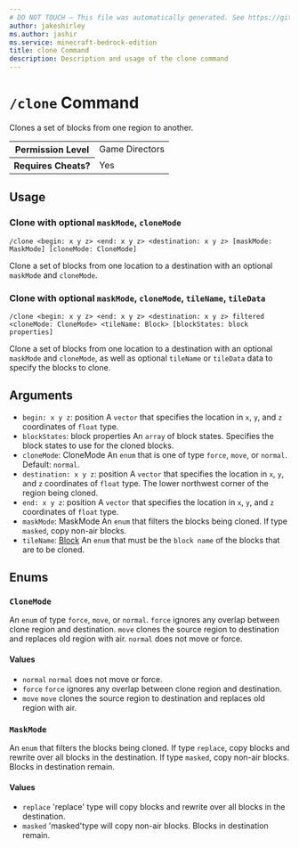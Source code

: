 ```yaml
---
# DO NOT TOUCH — This file was automatically generated. See https://github.com/mojang/minecraftapidocsgenerator to modify descriptions, examples, etc.
author: jakeshirley
ms.author: jashir
ms.service: minecraft-bedrock-edition
title: clone Command
description: Description and usage of the clone command
---
```

# `/clone` Command
Clones a set of blocks from one region to another.

<table>
  <tr>
    <th>Permission Level</th>
    <td>Game Directors</td>
  </tr>
  <tr>
    <th>Requires Cheats?</th>
    <td>Yes</td>
  </tr>
</table>

## Usage
### Clone with optional `maskMode`, `cloneMode`
`/clone <begin: x y z> <end: x y z> <destination: x y z> [maskMode: MaskMode] [cloneMode: CloneMode]`

Clone a set of blocks from one location to a destination with an optional `maskMode` and `cloneMode`.

### Clone with optional `maskMode`, `cloneMode`, `tileName`, `tileData`
`/clone <begin: x y z> <end: x y z> <destination: x y z> filtered <cloneMode: CloneMode> <tileName: Block> [blockStates: block properties]`

Clone a set of blocks from one location to a destination with an optional `maskMode` and `cloneMode`, as well as optional `tileName` or `tileData` data  to specify the blocks to clone.

## Arguments
- `begin: x y z`: position
A `vector` that specifies the location in `x`, `y`, and `z` coordinates of `float` type.
- `blockStates`: block properties
An `array` of block states. Specifies the block  states to use for the cloned blocks.
- `cloneMode`: CloneMode
An `enum` that is one of type `force`, `move`, or `normal`.
Default: `normal`.
- `destination: x y z`: position
A `vector` that specifies the location in `x`, `y`, and `z` coordinates of `float` type. The lower northwest corner of the region being cloned.
- `end: x y z`: position
A `vector` that specifies the location in `x`, `y`, and `z` coordinates of `float` type.
- `maskMode`: MaskMode
An `enum` that filters the blocks being cloned. If type `masked`, copy non-air blocks.
- `tileName`: [Block](../enums/Block.md)
An `enum` that must be the `block name` of the blocks that are to be cloned.

## Enums
### `CloneMode`
An `enum`  of type `force`, `move`, or `normal`. 
`force` ignores any overlap between clone region and destination.
`move` clones the source region to destination and replaces old region with air.
`normal` does not move or force.

#### Values
- `normal`
`normal` does not move or force.
- `force`
`force` ignores any overlap between clone region and destination.
- `move`
`move` clones the source region to destination and replaces old region with air.

### `MaskMode`
An `enum` that filters the blocks being cloned. If type `replace`, copy blocks and rewrite over all blocks in the destination. If type `masked`, copy non-air blocks. Blocks in destination remain.

#### Values
- `replace`
'replace' type will copy blocks and rewrite over all blocks in the destination.
- `masked`
'masked'type will copy non-air blocks. Blocks in destination remain.
